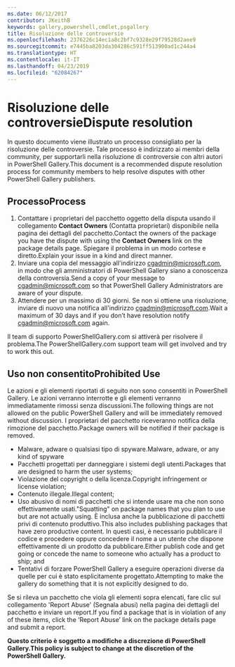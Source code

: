 ```yaml
---
ms.date: 06/12/2017
contributor: JKeithB
keywords: gallery,powershell,cmdlet,psgallery
title: Risoluzione delle controversie
ms.openlocfilehash: 2376226c14ec1a8c2bf7c9328e29f79528d2aee9
ms.sourcegitcommit: e7445ba8203da304286c591ff513900ad1c244a4
ms.translationtype: HT
ms.contentlocale: it-IT
ms.lasthandoff: 04/23/2019
ms.locfileid: "62084267"
---
```

# <a name="dispute-resolution"></a><span data-ttu-id="103a9-103">Risoluzione delle controversie</span><span class="sxs-lookup"><span data-stu-id="103a9-103">Dispute resolution</span></span>

<span data-ttu-id="103a9-104">In questo documento viene illustrato un processo consigliato per la risoluzione delle controversie. Tale processo è indirizzato ai membri della community, per supportarli nella risoluzione di controversie con altri autori in PowerShell Gallery.</span><span class="sxs-lookup"><span data-stu-id="103a9-104">This document is a recommended dispute resolution process for community members to help resolve disputes with other PowerShell Gallery publishers.</span></span>

## <a name="process"></a><span data-ttu-id="103a9-105">Processo</span><span class="sxs-lookup"><span data-stu-id="103a9-105">Process</span></span>

1. <span data-ttu-id="103a9-106">Contattare i proprietari del pacchetto oggetto della disputa usando il collegamento **Contact Owners** (Contatta proprietari) disponibile nella pagina dei dettagli del pacchetto.</span><span class="sxs-lookup"><span data-stu-id="103a9-106">Contact the owners of the package you have the dispute with using the **Contact Owners** link on the package details page.</span></span>
   <span data-ttu-id="103a9-107">Spiegare il problema in un modo cortese e diretto.</span><span class="sxs-lookup"><span data-stu-id="103a9-107">Explain your issue in a kind and direct manner.</span></span>
2. <span data-ttu-id="103a9-108">Inviare una copia del messaggio all'indirizzo [cgadmin@microsoft.com](mailto:cgadmin@microsoft.com), in modo che gli amministratori di PowerShell Gallery siano a conoscenza della controversia.</span><span class="sxs-lookup"><span data-stu-id="103a9-108">Send a copy of your message to [cgadmin@microsoft.com](mailto:cgadmin@microsoft.com) so that PowerShell Gallery Administrators are aware of your dispute.</span></span>
3. <span data-ttu-id="103a9-109">Attendere per un massimo di 30 giorni. Se non si ottiene una risoluzione, inviare di nuovo una notifica all'indirizzo [cgadmin@microsoft.com](mailto:cgadmin@microsoft.com).</span><span class="sxs-lookup"><span data-stu-id="103a9-109">Wait a maximum of 30 days and if you don’t have resolution notify [cgadmin@microsoft.com](mailto:cgadmin@microsoft.com) again.</span></span>

<span data-ttu-id="103a9-110">Il team di supporto PowerShellGallery.com si attiverà per risolvere il problema.</span><span class="sxs-lookup"><span data-stu-id="103a9-110">The PowerShellGallery.com support team will get involved and try to work this out.</span></span>

## <a name="prohibited-use"></a><span data-ttu-id="103a9-111">Uso non consentito</span><span class="sxs-lookup"><span data-stu-id="103a9-111">Prohibited Use</span></span>

<span data-ttu-id="103a9-112">Le azioni e gli elementi riportati di seguito non sono consentiti in PowerShell Gallery. Le azioni verranno interrotte e gli elementi verranno immediatamente rimossi senza discussioni.</span><span class="sxs-lookup"><span data-stu-id="103a9-112">The following things are not allowed on the public PowerShell Gallery and will be immediately removed without discussion.</span></span>  <span data-ttu-id="103a9-113">I proprietari del pacchetto riceveranno notifica della rimozione del pacchetto.</span><span class="sxs-lookup"><span data-stu-id="103a9-113">Package owners will be notified if their package is removed.</span></span>

- <span data-ttu-id="103a9-114">Malware, adware o qualsiasi tipo di spyware.</span><span class="sxs-lookup"><span data-stu-id="103a9-114">Malware, adware, or any kind of spyware</span></span>
- <span data-ttu-id="103a9-115">Pacchetti progettati per danneggiare i sistemi degli utenti.</span><span class="sxs-lookup"><span data-stu-id="103a9-115">Packages that are designed to harm the user systems;</span></span>
- <span data-ttu-id="103a9-116">Violazione del copyright o della licenza.</span><span class="sxs-lookup"><span data-stu-id="103a9-116">Copyright infringement or license violation;</span></span>
- <span data-ttu-id="103a9-117">Contenuto illegale.</span><span class="sxs-lookup"><span data-stu-id="103a9-117">Illegal content;</span></span>
- <span data-ttu-id="103a9-118">Uso abusivo di nomi di pacchetti che si intende usare ma che non sono effettivamente usati.</span><span class="sxs-lookup"><span data-stu-id="103a9-118">"Squatting" on package names that you plan to use but are not actually using.</span></span> <span data-ttu-id="103a9-119">È inclusa anche la pubblicazione di pacchetti privi di contenuto produttivo.</span><span class="sxs-lookup"><span data-stu-id="103a9-119">This also includes publishing packages that have zero productive content.</span></span>
  <span data-ttu-id="103a9-120">In questi casi, è necessario pubblicare il codice e procedere oppure concedere il nome a un utente che dispone effettivamente di un prodotto da pubblicare.</span><span class="sxs-lookup"><span data-stu-id="103a9-120">Either publish code and get going or concede the name to someone who actually has a product to ship; and</span></span>
- <span data-ttu-id="103a9-121">Tentativi di forzare PowerShell Gallery a eseguire operazioni diverse da quelle per cui è stato esplicitamente progettato.</span><span class="sxs-lookup"><span data-stu-id="103a9-121">Attempting to make the gallery do something that it is not explicitly designed to do.</span></span>

<span data-ttu-id="103a9-122">Se si rileva un pacchetto che viola gli elementi sopra elencati, fare clic sul collegamento 'Report Abuse' (Segnala abusi) nella pagina dei dettagli del pacchetto e inviare un report.</span><span class="sxs-lookup"><span data-stu-id="103a9-122">If you find a package that is in violation of any of these items, click the ‘Report Abuse’ link on the package details page and submit a report.</span></span>

<span data-ttu-id="103a9-123">**Questo criterio è soggetto a modifiche a discrezione di PowerShell Gallery.**</span><span class="sxs-lookup"><span data-stu-id="103a9-123">**This policy is subject to change at the discretion of the PowerShell Gallery.**</span></span>
